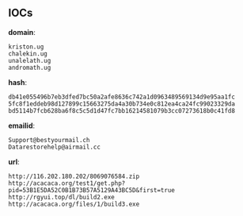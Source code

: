 
## IOCs

__domain__:

```text
kriston.ug
chalekin.ug
unalelath.ug
andromath.ug
```
__hash__:

```text
db41e055496b7eb3dfed7bc50a2afe8636c742a1d0963489569134d9e95aa1fc
5fc8f1eddeb98d127899c15663275da4a30b734e0c812ea4ca24fc99023329da
bd5114b7fcb628ba6f8c5c5d1d47fc7bb16214581079b3cc07273618b0c41fd8
```
__emailid__:

```text
Support@bestyourmail.ch
Datarestorehelp@airmail.cc
```
__url__:

```text
http://116.202.180.202/8069076584.zip
http://acacaca.org/test1/get.php?pid=53B1E5DA52C0B1B73B57A5129A43BC5D&first=true
http://rgyui.top/dl/build2.exe
http://acacaca.org/files/1/build3.exe
```